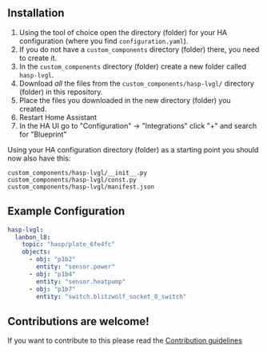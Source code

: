 ## Installation

1. Using the tool of choice open the directory (folder) for your HA configuration (where you find `configuration.yaml`).
2. If you do not have a `custom_components` directory (folder) there, you need to create it.
3. In the `custom_components` directory (folder) create a new folder called `hasp-lvgl`.
4. Download _all_ the files from the `custom_components/hasp-lvgl/` directory (folder) in this repository.
5. Place the files you downloaded in the new directory (folder) you created.
6. Restart Home Assistant
7. In the HA UI go to "Configuration" -> "Integrations" click "+" and search for "Blueprint"

Using your HA configuration directory (folder) as a starting point you should now also have this:

```text
custom_components/hasp-lvgl/__init__.py
custom_components/hasp-lvgl/const.py
custom_components/hasp-lvgl/manifest.json
```

## Example Configuration 

```yaml
hasp-lvgl:
  lanbon_l8:
    topic: "hasp/plate_6fe4fc"
    objects:
      - obj: "p1b2"
        entity: "sensor.power"
      - obj: "p1b4"
        entity: "sensor.heatpump"
      - obj: "p1b7"
        entity: "switch.blitzwolf_socket_0_switch"
```


## Contributions are welcome!

If you want to contribute to this please read the [Contribution guidelines](CONTRIBUTING.md)


